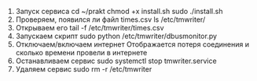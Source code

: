 1. Запуск сервиса
cd ~/prakt
chmod +x install.sh
sudo ./install.sh
2. Проверяем, появился ли файл times.csv
ls /etc/tmwriter/
3. Открываем его
tail -f /etc/tmwriter/times.csv
4. Запускаем скрипт
sudo python /etc/tmwriter/dbusmonitor.py
5. Отключаем/включаем интернет
Отображается потеря соединения и сколько времени провели в интернете
6. Останавливаем сервис
sudo systemctl stop tmwriter.service
7. Удаляем сервис
sudo rm -r /etc/tmwriter
